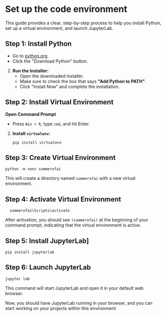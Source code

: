 # Set up the code environment
This guide provides a clear, step-by-step process to help you install Python, set up a virtual environment, and launch JupyterLab.

## Step 1: Install Python
   - Go to [python.org](https://www.python.org/downloads/).
   - Click the "Download Python" button.

2. **Run the Installer:**
   - Open the downloaded installer.
   - Make sure to check the box that says **"Add Python to PATH"**.
   - Click "Install Now" and complete the installation.

## Step 2: Install Virtual Environment
  **Open Command Prompt** 
  - Press `Win + R`, type `cmd`, and hit Enter.

2. **Install `virtualenv`:**
   
   ```
   pip install virtualenv
   ```

## Step 3: Create Virtual Environment
   ```
   python -m venv summerofai
   ```
   This will create a directory named `summerofai` with a new virtual environment.

## Step 4: Activate Virtual Environment
   ```
     summerofai\Scripts\activate
   ```
   After activation, you should see `(summerofai)` at the beginning of your command prompt, indicating that the virtual environment is active.

## Step 5: Install JupyterLab]
   ```
   pip install jupyterlab
   ```

## Step 6: Launch JupyterLab
   ```
   jupyter lab
   ```
   This command will start JupyterLab and open it in your default web browser.

Now, you should have JupyterLab running in your browser, and you can start working on your projects within this environment.
